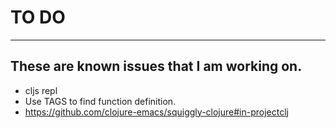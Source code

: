 # TO DO
----

## These are known issues that I am working on.

- cljs repl
- Use TAGS to find function definition.
- https://github.com/clojure-emacs/squiggly-clojure#in-projectclj
